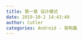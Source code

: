 ```yaml
---
title: 第一章 设计模式
date: 2019-10-2 14:43:49
author: Cutler
categories: Android - 架构篇
---
```


<br><br>